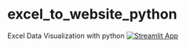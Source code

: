 # excel_to_website_python
Excel Data Visualization with python
[![Streamlit App](https://static.streamlit.io/badges/streamlit_badge_black_white.svg)](https://<hakamportfolio1>.streamlitapp.com)
